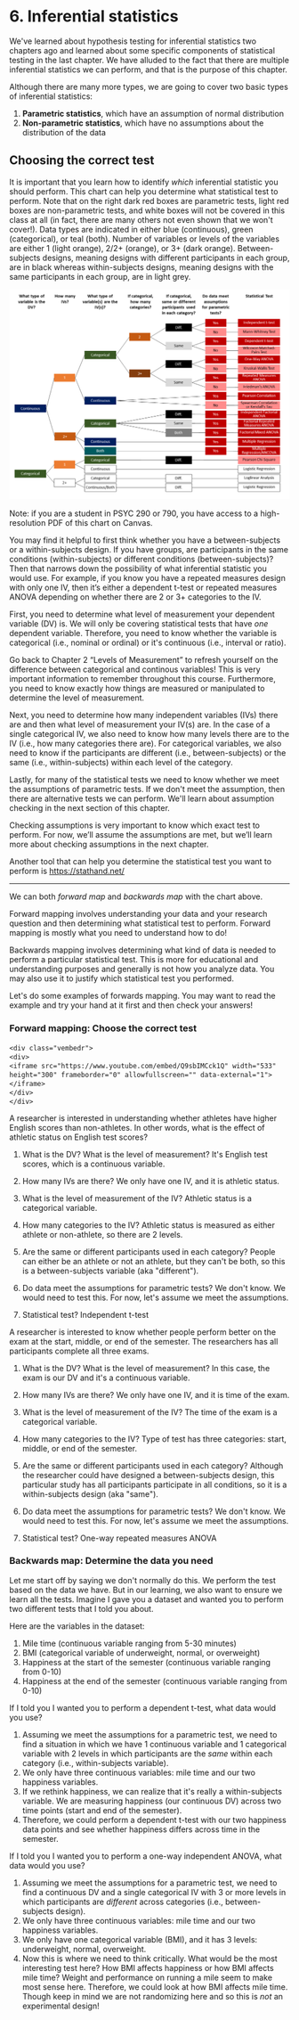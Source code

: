 # 6. Inferential statistics

We've learned about hypothesis testing for inferential statistics two chapters ago and learned about some specific components of statistical testing in the last chapter. We have alluded to the fact that there are multiple inferential statistics we can perform, and that is the purpose of this chapter.

Although there are many more types, we are going to cover two basic types of inferential statistics:

1.  **Parametric statistics**, which have an assumption of normal distribution
2.  **Non-parametric statistics**, which have no assumptions about the distribution of the data

## Choosing the correct test

It is important that you learn how to identify *which* inferential statistic you should perform. This chart can help you determine what statistical test to perform. Note that on the right dark red boxes are parametric tests, light red boxes are non-parametric tests, and white boxes will not be covered in this class at all (in fact, there are many others not even shown that we won't cover!). Data types are indicated in either blue (continuous), green (categorical), or teal (both). Number of variables or levels of the variables are either 1 (light orange), 2/2+ (orange), or 3+ (dark orange). Between-subjects designs, meaning designs with different participants in each group, are in black whereas within-subjects designs, meaning designs with the same participants in each group, are in light grey.

![](images/Statistical%20Choices.png)

Note: if you are a student in PSYC 290 or 790, you have access to a high-resolution PDF of this chart on Canvas.

<div class="info">
<p>You may find it helpful to first think whether you have a
between-subjects or a within-subjects design. If you have groups, are
participants in the same conditions (within-subjects) or different
conditions (between-subjects)? Then that narrows down the possibility of
what inferential statistic you would use. For example, if you know you
have a repeated measures design with only one IV, then it’s either a
dependent t-test or repeated measures ANOVA depending on whether there
are 2 or 3+ categories to the IV.</p>
</div>

First, you need to determine what level of measurement your dependent variable (DV) is. We will only be covering statistical tests that have *one* dependent variable. Therefore, you need to know whether the variable is categorical (i.e., nominal or ordinal) or it's continuous (i.e., interval or ratio).

<div class="info">
<p>Go back to Chapter 2 “Levels of Measurement” to refresh yourself on
the difference between categorical and continous variables! This is very
important information to remember throughout this course. Furthermore,
you need to know exactly how things are measured or manipulated to
determine the level of measurement.</p>
</div>

Next, you need to determine how many independent variables (IVs) there are and then what level of measurement your IV(s) are. In the case of a single categorical IV, we also need to know how many levels there are to the IV (i.e., how many categories there are). For categorical variables, we also need to know if the participants are different (i.e., between-subjects) or the same (i.e., within-subjects) within each level of the category.

Lastly, for many of the statistical tests we need to know whether we meet the assumptions of parametric tests. If we don't meet the assumption, then there are alternative tests we can perform. We'll learn about assumption checking in the next section of this chapter.

<div class="info">
<p>Checking assumptions is very important to know which exact test to
perform. For now, we’ll assume the assumptions are met, but we’ll learn
more about checking assumptions in the next chapter.</p>
</div>

Another tool that can help you determine the statistical test you want to perform is <https://stathand.net/>

------------------------------------------------------------------------

We can both *forward map* and *backwards map* with the chart above.

Forward mapping involves understanding your data and your research question and then determining what statistical test to perform. Forward mapping is mostly what you need to understand how to do!

Backwards mapping involves determining what kind of data is needed to perform a particular statistical test. This is more for educational and understanding purposes and generally is not how you analyze data. You may also use it to justify which statistical test you performed.

Let's do some examples of forwards mapping. You may want to read the example and try your hand at it first and then check your answers!

### Forward mapping: Choose the correct test


```{=html}
<div class="vembedr">
<div>
<iframe src="https://www.youtube.com/embed/Q9sbIMCck1Q" width="533" height="300" frameborder="0" allowfullscreen="" data-external="1"></iframe>
</div>
</div>
```

A researcher is interested in understanding whether athletes have higher English scores than non-athletes. In other words, what is the effect of athletic status on English test scores?

1.  What is the DV? What is the level of measurement? It's English test scores, which is a continuous variable.

2.  How many IVs are there? We only have one IV, and it is athletic status.

3.  What is the level of measurement of the IV? Athletic status is a categorical variable.

4.  How many categories to the IV? Athletic status is measured as either athlete or non-athlete, so there are 2 levels.

5.  Are the same or different participants used in each category? People can either be an athlete or not an athlete, but they can't be both, so this is a between-subjects variable (aka "different").

6.  Do data meet the assumptions for parametric tests? We don't know. We would need to test this. For now, let's assume we meet the assumptions.

7.  Statistical test? Independent t-test

A researcher is interested to know whether people perform better on the exam at the start, middle, or end of the semester. The researchers has all participants complete all three exams.

1.  What is the DV? What is the level of measurement? In this case, the exam is our DV and it's a continuous variable.

2.  How many IVs are there? We only have one IV, and it is time of the exam.

3.  What is the level of measurement of the IV? The time of the exam is a categorical variable.

4.  How many categories to the IV? Type of test has three categories: start, middle, or end of the semester.

5.  Are the same or different participants used in each category? Although the researcher could have designed a between-subjects design, this particular study has all participants participate in all conditions, so it is a within-subjects design (aka "same").

6.  Do data meet the assumptions for parametric tests? We don't know. We would need to test this. For now, let's assume we meet the assumptions.

7.  Statistical test? One-way repeated measures ANOVA

### Backwards map: Determine the data you need

Let me start off by saying we don't normally do this. We perform the test based on the data we have. But in our learning, we also want to ensure we learn all the tests. Imagine I gave you a dataset and wanted you to perform two different tests that I told you about.

Here are the variables in the dataset:

1.  Mile time (continuous variable ranging from 5-30 minutes)
2.  BMI (categorical variable of underweight, normal, or overweight)
3.  Happiness at the start of the semester (continuous variable ranging from 0-10)
4.  Happiness at the end of the semester (continuous variable ranging from 0-10)

If I told you I wanted you to perform a dependent t-test, what data would you use?

1.  Assuming we meet the assumptions for a parametric test, we need to find a situation in which we have 1 continuous variable and 1 categorical variable with 2 levels in which participants are the *same* within each category (i.e., within-subjects variable).
2.  We only have three continuous variables: mile time and our two happiness variables.
3.  If we rethink happiness, we can realize that it's really a within-subjects variable. We are measuring happiness (our continuous DV) across two time points (start and end of the semester).
4.  Therefore, we could perform a dependent t-test with our two happiness data points and see whether happiness differs across time in the semester.

If I told you I wanted you to perform a one-way independent ANOVA, what data would you use?

1.  Assuming we meet the assumptions for a parametric test, we need to find a continuous DV and a single categorical IV with 3 or more levels in which participants are *different* across categories (i.e., between-subjects design).
2.  We only have three continuous variables: mile time and our two happiness variables.
3.  We only have one categorical variable (BMI), and it has 3 levels: underweight, normal, overweight.
4.  Now this is where we need to think critically. What would be the most interesting test here? How BMI affects happiness or how BMI affects mile time? Weight and performance on running a mile seem to make most sense here. Therefore, we could look at how BMI affects mile time. Though keep in mind we are not randomizing here and so this is *not* an experimental design!
